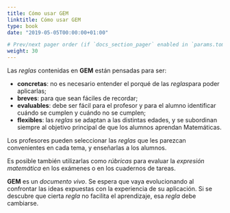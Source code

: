 ```yaml
---
title: Cómo usar GEM
linktitle: Cómo usar GEM
type: book
date: "2019-05-05T00:00:00+01:00"

# Prev/next pager order (if `docs_section_pager` enabled in `params.toml**)
weight: 30
---
```


Las *reglas* contenidas en **GEM** están pensadas para ser:

- **concretas**: no es necesario entender el porqué de las *reglas*para poder aplicarlas;
- **breves**: para que sean fáciles de recordar;
- **evaluables**: debe ser fácil para el profesor y para el alumno identificar cuándo se cumplen y cuándo no se cumplen;
- **flexibles**: las *reglas* se adaptan a las distintas edades, y se subordinan siempre al objetivo principal de que los alumnos aprendan Matemáticas.

Los profesores pueden seleccionar las *reglas* que les parezcan convenientes en cada tema, y enseñarlas a los alumnos.

Es posible también utilizarlas como *rúbricas* para evaluar la *expresión matemática* en los exámenes o en los cuadernos de tareas.

**GEM** es un *documento vivo*. Se espera que vaya evolucionando al confrontar las ideas expuestas con la experiencia de su aplicación. Si se descubre que cierta *regla* no facilita el aprendizaje, esa *regla* debe cambiarse.
